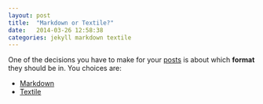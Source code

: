 ```yaml
---
layout: post
title:  "Markdown or Textile?"
date:   2014-03-26 12:58:38
categories: jekyll markdown textile
---
```


One of the decisions you have to make for your [posts][posts] is about
which __format__ they should be in. You choices are:

* [Markdown][markdown]
* [Textile][textile]

[markdown]: http://daringfireball.net/projects/markdown
[textile]:  http://redcloth.org/textile
[posts]:    http://jekyllrb.com/docs/posts
